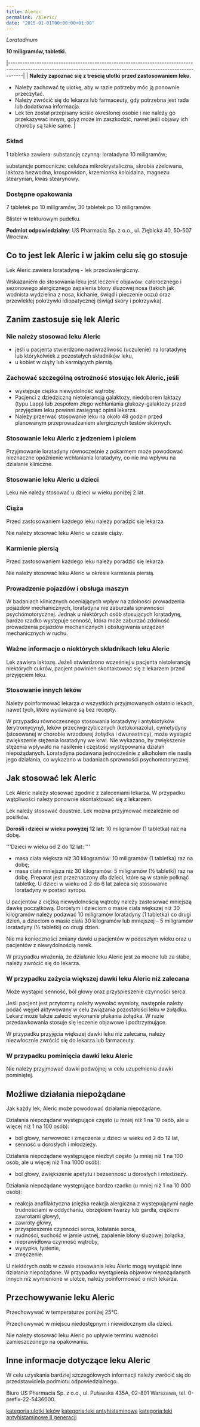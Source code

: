 ```yaml
---
title: Aleric
permalink: /Aleric/
date: "2015-01-01T00:00:00+01:00"
---
```


*Loratadinum*

**10 miligramów, tabletki.**

|------------------------------------------------------------------------------------------------------------------------------------------------------------------|
| **Należy zapoznać się z treścią ulotki przed zastosowaniem leku.**

 -   Należy zachować tę ulotkę, aby w razie potrzeby móc ją ponownie przeczytać.
 -   Należy zwrócić się do lekarza lub farmaceuty, gdy potrzebna jest rada lub dodatkowa informacja.
 -   Lek ten został przepisany ściśle określonej osobie i nie należy go przekazywać innym, gdyż może im zaszkodzić, nawet jeśli objawy ich choroby są takie same.  |

### Skład

1 tabletka zawiera: substancję czynną: loratadyna 10 miligramów;

substancje pomocnicze: celuloza mikrokrystaliczna, skrobia zżelowana, laktoza bezwodna, krospowidon, krzemionka koloidalna, magnezu stearynian, kwas stearynowy.

### Dostępne opakowania

7 tabletek po 10 miligramów; 30 tabletek po 10 miligramów.

Blister w tekturowym pudełku.

**Podmiot odpowiedzialny**: US Pharmacia Sp. z o.o., ul. Ziębicka 40, 50-507 Wrocław.

Co to jest lek Aleric i w jakim celu się go stosuje
---------------------------------------------------

Lek Aleric zawiera loratadynę - lek przeciwalergiczny.

Wskazaniem do stosowania leku jest leczenie objawów: całorocznego i sezonowego alergicznego zapalenia błony śluzowej nosa (takich jak wodnista wydzielina z nosa, kichanie, świąd i pieczenie oczu) oraz przewlekłej pokrzywki idiopatycznej (świąd skóry i pokrzywka).

Zanim zastosuje się lek Aleric
------------------------------

### Nie należy stosować leku Aleric

-   jeśli u pacjenta stwierdzono nadwrażliwość (uczulenie) na loratadynę lub którykolwiek z pozostałych składników leku,
-   u kobiet w ciąży lub karmiących piersią.

### Zachować szczególną ostrożność stosując lek Aleric, jeśli

-   występuje ciężka niewydolność wątroby.
-   Pacjenci z dziedziczną nietolerancją galaktozy, niedoborem laktazy (typu Lapp) lub zespołem złego wchłaniania glukozy-galaktozy przed przyjęciem leku powinni zasięgnąć opinii lekarza.
-   Należy przerwać stosowanie leku na około 48 godzin przed planowanym przeprowadzaniem alergicznych testów skórnych.

### Stosowanie leku Aleric z jedzeniem i piciem

Przyjmowanie loratadyny równocześnie z pokarmem może powodować nieznaczne opóźnienie wchłaniania loratadyny, co nie ma wpływu na działanie kliniczne.

### Stosowanie leku Aleric u dzieci

Leku nie należy stosować u dzieci w wieku poniżej 2 lat.

### Ciąża

Przed zastosowaniem każdego leku należy poradzić się lekarza.

Nie należy stosować leku Aleric w czasie ciąży.

### Karmienie piersią

Przed zastosowaniem każdego leku należy poradzić się lekarza.

Nie należy stosować leku Aleric w okresie karmienia piersią.

### Prowadzenie pojazdów i obsługa maszyn

W badaniach klinicznych oceniających wpływ na zdolności prowadzenia pojazdów mechanicznych, loratadyna nie zaburzała sprawności psychomotorycznej. Jednak u niektórych osób stosujących loratadynę, bardzo rzadko występuje senność, która może zaburzać zdolność prowadzenia pojazdów mechanicznych i obsługiwania urządzeń mechanicznych w ruchu.

### Ważne informacje o niektórych składnikach leku Aleric

Lek zawiera laktozę. Jeżeli stwierdzono wcześniej u pacjenta nietolerancję niektórych cukrów, pacjent powinien skontaktować się z lekarzem przed przyjęciem leku.

### Stosowanie innych leków

Należy poinformować lekarza o wszystkich przyjmowanych ostatnio lekach, nawet tych, które wydawane są bez recepty.

W przypadku równoczesnego stosowania loratadyny i antybiotyków (erytromycyny), leków przeciwgrzybicznych (ketokonazolu), cymetydyny (stosowanej w chorobie wrzodowej żołądka i dwunastnicy), może wystąpić zwiększenie stężenia loratadyny we krwi. Nie wykazano, by zwiększenie stężenia wpływało na nasilenie i częstość występowania działań niepożądanych. Loratadyna podawana jednocześnie z alkoholem nie nasila jego działania, co wykazano w badaniach sprawności psychomotorycznej.

Jak stosować lek Aleric
-----------------------

Lek Aleric należy stosować zgodnie z zaleceniami lekarza. W przypadku wątpliwości należy ponownie skontaktować się z lekarzem.

Lek należy stosować doustnie. Lek można przyjmować niezależnie od posiłków.

**Dorośli i dzieci w wieku powyżej 12 lat:** 10 miligramów (1 tabletka) raz na dobę.

'''Dzieci w wieku od 2 do 12 lat: '''

-   masa ciała większa niż 30 kilogramów: 10 miligramów (1 tabletka) raz na dobę;
-   masa ciała mniejsza niż 30 kilogramów: 5 miligramów (½ tabletki) raz na dobę. Preparat jest przeznaczony dla dzieci, które są w stanie połknąć tabletkę. U dzieci w wieku od 2 do 6 lat zaleca się stosowanie loratadyny w postaci syropu.

U pacjentów z ciężką niewydolnością wątroby należy zastosować mniejszą dawkę początkową. Dorosłym i dzieciom o masie ciała większej niż 30 kilogramów należy podawać 10 miligramów loratadyny (1 tabletka) co drugi dzień, a dzieciom o masie ciała 30 kilogramów lub mniejszej – 5 miligramów loratadyny (½ tabletki) co drugi dzień.

Nie ma konieczności zmiany dawki u pacjentów w podeszłym wieku oraz u pacjentów z niewydolnością nerek.

W przypadku wrażenia, że działanie leku Aleric jest za mocne lub za słabe, należy zwrócić się do lekarza.

### W przypadku zażycia większej dawki leku Aleric niż zalecana

Może wystąpić senność, ból głowy oraz przyspieszenie czynności serca.

Jeśli pacjent jest przytomny należy wywołać wymioty, następnie należy podać węgiel aktywowany w celu związania pozostałości leku w żołądku. Lekarz może także zalecić wykonanie płukania żołądka. W razie przedawkowania stosuje się leczenie objawowe i podtrzymujące.

W przypadku przyjęcia większej dawki leku niż zalecana, należy niezwłocznie zwrócić się do lekarza lub farmaceuty.

### W przypadku pominięcia dawki leku Aleric

Nie należy przyjmować dawki podwójnej w celu uzupełnienia dawki pominiętej.

Możliwe działania niepożądane
-----------------------------

Jak każdy lek, Aleric może powodować działania niepożądane.

Działania niepożądane występujące często (u mniej niż 1 na 10 osób, ale u więcej niż 1 na 100 osób):

-   ból głowy, nerwowość i zmęczenie u dzieci w wieku od 2 do 12 lat,
-   senność u dorosłych i młodzieży.

Działania niepożądane występujące niezbyt często (u mniej niż 1 na 100 osób, ale u więcej niż 1 na 1000 osób):

-   ból głowy, zwiększenie apetytu i bezsenność u dorosłych i młodzieży.

Działania niepożądane występujące bardzo rzadko (u mniej niż 1 na 10 000 osób):

-   reakcja anafilaktyczna (ciężka reakcja alergiczna z występującymi nagle trudnościami w oddychaniu, obrzękiem twarzy lub gardła, ciężkimi zawrotami głowy),
-   zawroty głowy,
-   przyspieszenie czynności serca, kołatanie serca,
-   nudności, suchość w jamie ustnej, zapalenie błony śluzowej żołądka,
-   nieprawidłowa czynność wątroby,
-   wysypka, łysienie,
-   zmęczenie.

U niektórych osób w czasie stosowania leku Aleric mogą wystąpić inne działania niepożądane. W przypadku wystąpienia objawów niepożądanych innych niż wymienione w ulotce, należy poinformować o nich lekarza.

Przechowywanie leku Aleric
--------------------------

Przechowywać w temperaturze poniżej 25°C.

Przechowywać w miejscu niedostępnym i niewidocznym dla dzieci.

Nie należy stosować leku Aleric po upływie terminu ważności zamieszczonego na opakowaniu.

Inne informacje dotyczące leku Aleric
-------------------------------------

W celu uzyskania bardziej szczegółowych informacji należy zwrócić się do przedstawiciela podmiotu odpowiedzialnego.

Biuro US Pharmacia Sp. z o.o., ul. Puławska 435A, 02-801 Warszawa, tel. 0-prefix-22-5436000.

[kategoria:ulotki leków](/atopedia/kategoria:ulotki_leków "wikilink") [kategoria:leki antyhistaminowe](/atopedia/kategoria:leki_antyhistaminowe "wikilink") [kategoria:leki antyhistaminowe II generacji](/atopedia/kategoria:leki_antyhistaminowe_II_generacji "wikilink")